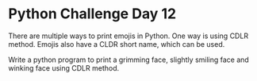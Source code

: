 # Python Challenge Day 12

There are multiple ways to print emojis in Python. One way is using CDLR method. Emojis also have a CLDR short name, which can be used.  

Write a python program to print a grimming face, slightly smiling face and winking face using CDLR method.

